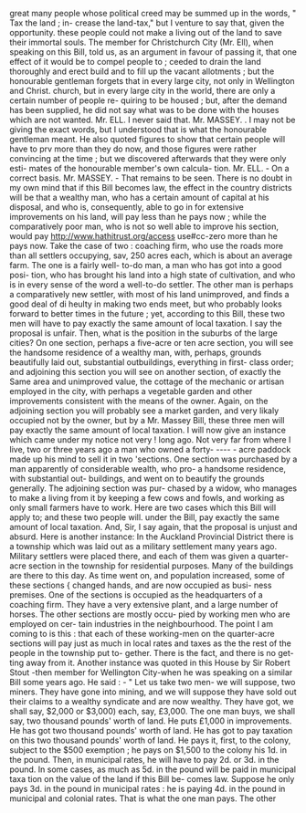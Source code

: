great many people whose political creed may be summed up in the words, " Tax the land ; in- crease the land-tax," but I venture to say that, given the opportunity. these people could not make a living out of the land to save their immortal souls. The member for Christchurch City (Mr. Ell), when speaking on this Bill, told us, as an argument in favour of passing it, that one effect of it would be to compel people to ; ceeded to drain the land thoroughly and erect build and to fill up the vacant allotments ; but the honourable gentleman forgets that in every large city, not only in Wellington and Christ. church, but in every large city in the world, there are only a certain number of people re- quiring to be housed ; but, after the demand has been supplied, he did not say what was to be done with the houses which are not wanted. Mr. ELL. I never said that. Mr. MASSEY. . I may not be giving the exact words, but I understood that is what the honourable gentleman meant. He also quoted figures to show that certain people will have to prv more than they do now, and those figures were rather convincing at the time ; but we discovered afterwards that they were only esti- mates of the honourable member's own calcula- tion. Mr. ELL. - On a correct basis. Mr. MASSEY. - That remains to be seen. There is no doubt in my own mind that if this Bill becomes law, the effect in the country districts will be that a wealthy man, who has a certain amount of capital at his disposal, and who is, consequently, able to go in for extensive improvements on his land, will pay less than he pays now ; while the comparatively poor man, who is not so well able to improve his section, would pay http://www.hathitrust.org/access use#cc-zero more than he pays now. Take the case of two : coaching firm, who use the roads more than all settlers occupying, sav, 250 acres each, which is about an average farm. The one is a fairly well- to-do man, a man who has got into a good posi- tion, who has brought his land into a high state of cultivation, and who is in every sense of the word a well-to-do settler. The other man is perhaps a comparatively new settler, with most of his land unimproved, and finds a good deal of di heulty in making two ends meet, but who probably looks forward to better times in the future ; yet, according to this Bill, these two men will have to pay exactly the same amount of local taxation. I say the proposal is unfair. Then, what is the position in the suburbs of the large cities? On one section, perhaps a five-acre or ten acre section, you will see the handsome residence of a wealthy man, with, perhaps, grounds beautifully laid out, substantial outbuildings, everything in first- class order; and adjoining this section you will see on another section, of exactly the Same area and unimproved value, the cottage of the mechanic or artisan employed in the city, with perhaps a vegetable garden and other improvements consistent with the means of the owner. Again, on the adjoining section you will probably see a market garden, and very likaly occupied not by the owner, but by a Mr. Massey Bill, these three men will pay exactly the same amount of local taxation. I will now give an instance which came under my notice not very ! long ago. Not very far from where I live, two or three years ago a man who owned a forty- ---- - acre paddock made up his mind to sell it in two 'sections. One section was purchased by a man apparently of considerable wealth, who pro- a handsome residence, with substantial out- buildings, and went on to beautify the grounds generally. The adjoining section was pur- chased by a widow, who manages to make a living from it by keeping a few cows and fowls, and working as only small farmers have to work. Here are two cases which this Bill will apply to; and these two people will. under the Bill, pay exactly the same amount of local taxation. And, Sir, I say again, that the proposal is unjust and absurd. Here is another instance: In the Auckland Provincial District there is a township which was laid out as a military settlement many years ago. Military settlers were placed there, and each of them was given a quarter-acre section in the township for residential purposes. Many of the buildings are there to this day. As time went on, and population increased, some of these sections { changed hands, and are now occupied as busi- ness premises. One of the sections is occupied as the headquarters of a coaching firm. They have a very extensive plant, and a large number of horses. The other sections are mostly occu- pied by working men who are employed on cer- tain industries in the neighbourhood. The point I am coming to is this : that each of these working-men on the quarter-acre sections will pay just as much in local rates and taxes as the the rest of the people in the township put to- gether. There is the fact, and there is no get- ting away from it. Another instance was quoted in this House by Sir Robert Stout -then member for Wellington City-when he was speaking on a similar Bill some years ago. He said : - " Let us take two men- we will suppose, two miners. They have gone into mining, and we will suppose they have sold out their claims to a wealthy syndicate and are now wealthy. They have got, we shall say, $2,000 or $3,000) each, say, £3,000. The one man buys, we shall say, two thousand pounds' worth of land. He puts £1,000 in improvements. He has got two thousand pounds' worth of land. He has got to pay taxation on this two thousand pounds' worth of land. He pays it, first, to the colony, subject to the $500 exemption ; he pays on $1,500 to the colony his 1d. in the pound. Then, in municipal rates, he will have to pay 2d. or 3d. in the pound. In some cases, as much as 5d. in the pound will be paid in municipal taxa tion on the value of the land if this Bill be- comes law. Suppose he only pays 3d. in the pound in municipal rates : he is paying 4d. in the pound in municipal and colonial rates. That is what the one man pays. The other 